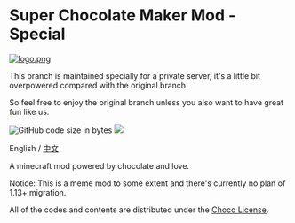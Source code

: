 # Super Chocolate Maker Mod - Special
[![logo.png](https://i.postimg.cc/htM2x9RX/logo.png)](https://postimg.cc/MnM0JfTw)

This branch is maintained specially for a private server, it's a little bit overpowered compared with the original branch.

So feel free to enjoy the original branch unless you also want to have great fun like us.

![GitHub code size in bytes](https://img.shields.io/github/languages/code-size/KelsAstell/ChocolateMaker2-1.12.2?style=flat-square)
<a aria-label="GitHub commit activity" href="https://github.com/KelsAstell/Next/commits/main" title="GitHub commit activity">
    <img src="https://img.shields.io/github/commit-activity/m/KelsAstell/Next?style=flat-square"/>
  </a>

English / [中文](https://github.com/KelsAstell/ChocolateMaker2-1.12.2/blob/master/README_ZH.md)

A minecraft mod powered by chocolate and love.

Notice: This is a meme mod to some extent and there's currently no plan of 1.13+ migration.

All of the codes and contents are distributed under the [Choco License](https://emowolf.fun/choco).
